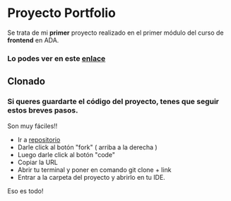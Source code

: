 # Proyecto Portfolio    

Se trata de mi **primer** proyecto realizado en el primer módulo del curso de **frontend** en ADA.

### Lo podes ver en este [enlace](https://barbifranco22.github.io/Portfolio/.)

## Clonado

### Si queres guardarte el código del proyecto, tenes que seguir estos breves pasos. 
Son muy fáciles!!

- Ir a [repositorio](https://github.com/barbifranco22?tab=repositories)
- Darle click al botón "fork" ( arriba a la derecha )
- Luego darle click al botón "code"
- Copiar la URL
- Abrir tu terminal y poner en comando git clone + link
- Entrar a la carpeta del proyecto y abrirlo en tu IDE.

Eso es todo! 
